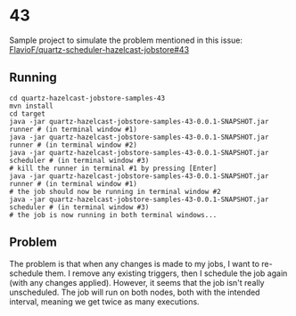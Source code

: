 # 43

Sample project to simulate the problem mentioned in this issue: [FlavioF/quartz-scheduler-hazelcast-jobstore#43](https://github.com/FlavioF/quartz-scheduler-hazelcast-jobstore/issues/43)


## Running

```shell
cd quartz-hazelcast-jobstore-samples-43
mvn install
cd target
java -jar quartz-hazelcast-jobstore-samples-43-0.0.1-SNAPSHOT.jar runner # (in terminal window #1)
java -jar quartz-hazelcast-jobstore-samples-43-0.0.1-SNAPSHOT.jar runner # (in terminal window #2)
java -jar quartz-hazelcast-jobstore-samples-43-0.0.1-SNAPSHOT.jar scheduler # (in terminal window #3)
# kill the runner in terminal #1 by pressing [Enter]
java -jar quartz-hazelcast-jobstore-samples-43-0.0.1-SNAPSHOT.jar runner # (in terminal window #1)
# the job should now be running in terminal window #2
java -jar quartz-hazelcast-jobstore-samples-43-0.0.1-SNAPSHOT.jar scheduler # (in terminal window #3)
# the job is now running in both terminal windows...
```


## Problem

The problem is that when any changes is made to my jobs, I want to re-schedule them. I remove any existing triggers, then I schedule the job again (with any changes applied). However, it seems that the job isn't really unscheduled. The job will run on both nodes, both with the intended interval, meaning we get twice as many executions.
